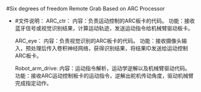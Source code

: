 #Six degrees of freedom Remote Grab Based on ARC Processor

- #文件说明：
	ARC_ctr：
		内容：负责运动控制的ARC板卡的代码。
		功能：接收蓝牙信号或视觉识别结果，计算运动轨迹，发送运动指令给机械臂驱动板卡。

	ARC_eye：
		内容：负责视觉识别的ARC板卡的代码。
		功能：接收摄像头输入，预处理后传入卷积神经网络，获得识别结果，将结果ID发送给运动控制ARC板卡。

	Robot_arm_drive:
		内容：运动指令解析，运动学逆解以及机械臂驱动代码。
		功能：接收ARC运动控制板卡的运动指令，逆解出舵机传动角度，驱动机械臂完成指定动作。

